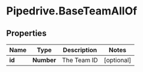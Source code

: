 # Pipedrive.BaseTeamAllOf

## Properties

Name | Type | Description | Notes
------------ | ------------- | ------------- | -------------
**id** | **Number** | The Team ID | [optional] 


